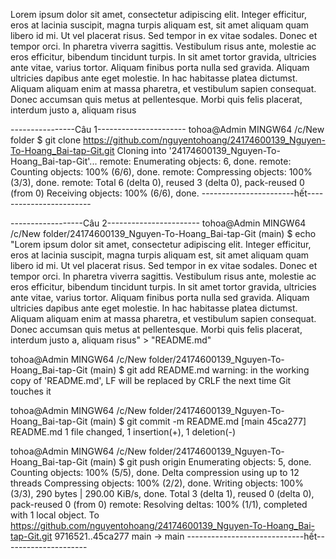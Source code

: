 Lorem ipsum dolor sit amet, consectetur adipiscing elit. Integer efficitur, eros at lacinia 
suscipit, magna turpis aliquam est, sit amet aliquam quam libero id mi. Ut vel placerat risus. 
Sed tempor in ex vitae sodales. Donec et tempor orci. In pharetra viverra sagittis. Vestibulum 
risus ante, molestie ac eros efficitur, bibendum tincidunt turpis. In sit amet tortor gravida, 
ultricies ante vitae, varius tortor. Aliquam finibus porta nulla sed gravida. Aliquam ultricies 
dapibus ante eget molestie. In hac habitasse platea dictumst. Aliquam aliquam enim at massa 
pharetra, et vestibulum sapien consequat. Donec accumsan quis metus at pellentesque. Morbi 
quis felis placerat, interdum justo a, aliquam risus

----------------Câu 1----------------------
tohoa@Admin MINGW64 /c/New folder
$ git clone https://github.com/nguyentohoang/24174600139_Nguyen-To-Hoang_Bai-tap-Git.git
Cloning into '24174600139_Nguyen-To-Hoang_Bai-tap-Git'...
remote: Enumerating objects: 6, done.
remote: Counting objects: 100% (6/6), done.
remote: Compressing objects: 100% (3/3), done.
remote: Total 6 (delta 0), reused 3 (delta 0), pack-reused 0 (from 0)
Receiving objects: 100% (6/6), done.
-----------------------hết------------------------

------------------Câu 2-----------------------
tohoa@Admin MINGW64 /c/New folder/24174600139_Nguyen-To-Hoang_Bai-tap-Git (main)
$ echo "Lorem ipsum dolor sit amet, consectetur adipiscing elit. Integer efficitur, eros at lacinia
suscipit, magna turpis aliquam est, sit amet aliquam quam libero id mi. Ut vel placerat risus.
Sed tempor in ex vitae sodales. Donec et tempor orci. In pharetra viverra sagittis. Vestibulum
risus ante, molestie ac eros efficitur, bibendum tincidunt turpis. In sit amet tortor gravida,
ultricies ante vitae, varius tortor. Aliquam finibus porta nulla sed gravida. Aliquam ultricies
dapibus ante eget molestie. In hac habitasse platea dictumst. Aliquam aliquam enim at massa 
pharetra, et vestibulum sapien consequat. Donec accumsan quis metus at pellentesque. Morbi
quis felis placerat, interdum justo a, aliquam risus" > "README.md"

tohoa@Admin MINGW64 /c/New folder/24174600139_Nguyen-To-Hoang_Bai-tap-Git (main)
$ git add README.md
warning: in the working copy of 'README.md', LF will be replaced by CRLF the next time Git touches it

tohoa@Admin MINGW64 /c/New folder/24174600139_Nguyen-To-Hoang_Bai-tap-Git (main)
$ git commit -m README.md
[main 45ca277] README.md
 1 file changed, 1 insertion(+), 1 deletion(-)

tohoa@Admin MINGW64 /c/New folder/24174600139_Nguyen-To-Hoang_Bai-tap-Git (main)
$ git push origin
Enumerating objects: 5, done.
Counting objects: 100% (5/5), done.
Delta compression using up to 12 threads
Compressing objects: 100% (2/2), done.
Writing objects: 100% (3/3), 290 bytes | 290.00 KiB/s, done.
Total 3 (delta 1), reused 0 (delta 0), pack-reused 0 (from 0)
remote: Resolving deltas: 100% (1/1), completed with 1 local object.
To https://github.com/nguyentohoang/24174600139_Nguyen-To-Hoang_Bai-tap-Git.git
   9716521..45ca277  main -> main
   -----------------------------hết---------------------
